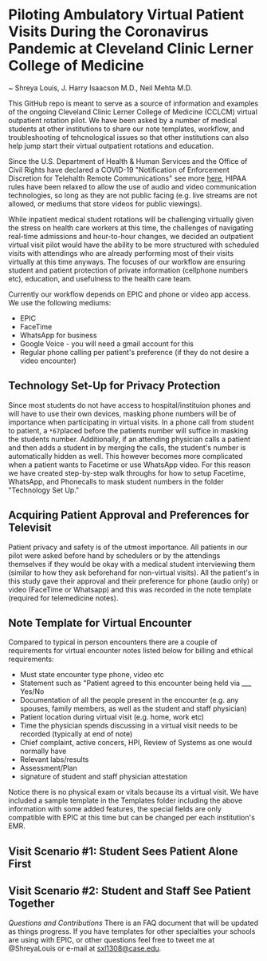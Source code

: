 # Piloting Ambulatory Virtual Patient Visits During the Coronavirus Pandemic at Cleveland Clinic Lerner College of Medicine
~ Shreya Louis, J. Harry Isaacson M.D., Neil Mehta M.D. 

This GitHub repo is meant to serve as a source of information and examples of the ongoing Cleveland Clinic Lerner College of Medicine (CCLCM) virtual outpatient rotation pilot. We have been asked by a number of medical students at other institutions to share our note templates, workflow, and troubleshooting of tehcnological issues so that other institutions can also help jump start their virtual outpatient rotations and education. 

Since the U.S. Department of Health & Human Services and the Office of Civil Rights have declared a COVID-19 "Notification of Enforcement Discretion for Telehalth Remote Communications" see more [here](https://www.hhs.gov/hipaa/for-professionals/special-topics/emergency-preparedness/notification-enforcement-discretion-telehealth/index.html), HIPAA rules have been relaxed to allow the use of audio and video communication technologies, so long as they are not public facing (e.g. live streams are not allowed, or mediums that store videos for public viewings). 

While inpatient medical student rotations will be challenging virtually given the stress on health care workers at this time, the challenges of navigating real-time admissions and hour-to-hour changes, we decided an outpatient virtual visit pilot would have the ability to be more structured with scheduled visits with attendings who are already performing most of their visits virtually at this time anyways. The focuses of our workflow are ensuring student and patient protection of private information (cellphone numbers etc), education, and usefulness to the health care team. 

Currently our workflow depends on EPIC and phone or video app access. We use the following mediums: 
* EPIC
* FaceTime
* WhatsApp for business
* Google Voice - you will need a gmail account for this
* Regular phone calling per patient's preference (if they do not desire a video encounter)

## Technology Set-Up for Privacy Protection
Since most students do not have access to hospital/instituion phones and will have to use their own devices, masking phone numbers will be of importance when participating in virtual visits. In a phone call from student to patient, a `*67`placed before the patients number will suffice in masking the students number. Additionally, if an attending physician calls a patient and then adds a student in by merging the calls, the student's number is automatically hidden as well. 
This however becomes more complicated when a patient wants to Facetime or use WhatsApp video. For this reason we have created step-by-step walk throughs for how to setup Facetime, WhatsApp, and Phonecalls to mask student numbers in the folder "Technology Set Up." 

## Acquiring Patient Approval and Preferences for Televisit
Patient privacy and safety is of the utmost importance. All patients in our pilot were asked before hand by schedulers or by the attendings themselves if they would be okay with a medical student interviewing them (similar to how they ask beforehand for non-virtual visits). All the patient's in this study gave their approval and their preference for phone (audio only) or video (FaceTime or Whatsapp) and this was recorded in the note template (required for telemedicine notes). 

## Note Template for Virtual Encounter
Compared to typical in person encounters there are a couple of requirements for virtual encounter notes listed below for billing and ethical requirements: 
* Must state encounter type phone, video etc
* Statement such as "Patient agreed to this encounter being held via ___ Yes/No
* Documentation of all the people present in the encounter (e.g. any spouses, family members, as well as the student and staff physician)
* Patient location during virtual visit (e.g. home, work etc)
* Time the physician spends discussing in a virtual visit needs to be recorded (typically at end of note)
* Chief complaint, active concers, HPI, Review of Systems as one would normally have
* Relevant labs/results
* Assessment/Plan
* signature of student and staff physician attestation

Notice there is no physical exam or vitals because its a virtual visit. We have included a sample template in the Templates folder including the above information with some added features, the special fields are only compatible with EPIC at this time but can be changed per each institution's EMR. 

## Visit Scenario #1: Student Sees Patient Alone First


## Visit Scenario #2: Student and Staff See Patient Together

*Questions and Contributions*
There is an FAQ document that will be updated as things progress. 
If you have templates for other specialties your schools are using with EPIC, or other questions feel free to tweet me at @ShreyaLouis or e-mail at sxl1308@case.edu. 

